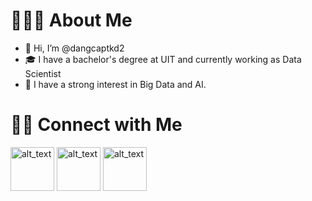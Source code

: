 # 👨🏻‍💻 About Me
- 👋 Hi, I’m @dangcaptkd2
- 🎓 I have a bachelor's degree at UIT and currently working as Data Scientist
- 👀 I have a strong interest in Big Data and AI.

# 🤝🏻 Connect with Me
[<img alt="alt_text" width="70px" src="https://logoeps.com/wp-content/uploads/2012/03/linkedin-icon-logo-vector.png"/>](https://vn.linkedin.com/in/quy%E1%BB%81n-th%E1%BB%8Bnh-a3a34b161)
[<img alt="alt_text" width="70px" src="https://www.pngall.com/wp-content/uploads/12/Gmail-Email-PNG-Image.png"/>](mailto:thinhquyen9461@gmail.com?)
[<img alt="alt_text" width="70px" src="https://cdchuaphucsinh.org/wp-content/uploads/2021/11/facebook-icon.png"/>](https://www.facebook.com/thinhquyen24)
<!---
dangcaptkd2/dangcaptkd2 is a ✨ special ✨ repository because its `README.md` (this file) appears on your GitHub profile.
You can click the Preview link to take a look at your changes.
--->
